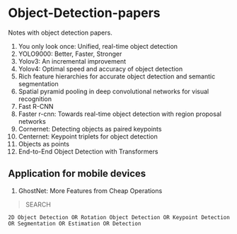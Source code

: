 # Object-Detection-papers
Notes with object detection papers.

1. You only look once: Unified, real-time object detection
2. YOLO9000: Better, Faster, Stronger 
3. Yolov3: An incremental improvement
4. Yolov4: Optimal speed and accuracy of object detection
5. Rich feature hierarchies for accurate object detection and semantic segmentation
6. Spatial pyramid pooling in deep convolutional networks for visual recognition
7. Fast R-CNN
8. Faster r-cnn: Towards real-time object detection with region proposal networks
9. Cornernet: Detecting objects as paired keypoints
10. Centernet: Keypoint triplets for object detection
11. Objects as points
12. End-to-End Object Detection with Transformers


## Application for mobile devices
1. GhostNet: More Features from Cheap Operations




> SEARCH

    2D Object Detection OR Rotation Object Detection OR Keypoint Detection OR Segmentation OR Estimation OR Detection
